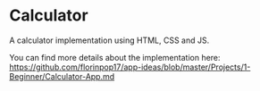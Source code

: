 # Calculator

A calculator implementation using HTML, CSS and JS.

You can find more details about the implementation here: https://github.com/florinpop17/app-ideas/blob/master/Projects/1-Beginner/Calculator-App.md

